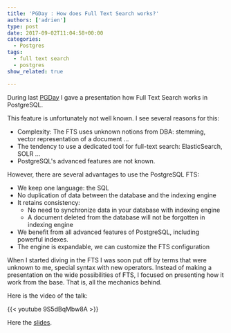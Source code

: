 ```yaml
---
title: 'PGDay : How does Full Text Search works?'
authors: ['adrien']
type: post
date: 2017-09-02T11:04:58+00:00
categories:
  - Postgres
tags:
  - full text search
  - postgres
show_related: true

---
```


During last [PGDay][1]  I gave a presentation how Full Text Search works in PostgreSQL.

This feature is unfortunately not well known. I see several reasons for this:

* Complexity: The FTS uses unknown notions from DBA: stemming, vector representation of a document ...
* The tendency to use a dedicated tool for full-text search: ElasticSearch, SOLR ...
* PostgreSQL's advanced features are not known.

However, there are several advantages to use the PostgreSQL FTS:

   * We keep one language: the SQL
   * No duplication of data between the database and the indexing engine
   * It retains consistency:
     * No need to synchronize data in your database with indexing engine
     * A document deleted from the database will not be forgotten in indexing engine
   * We benefit from all advanced features of PostgreSQL, including powerful indexes.
   * The engine is expandable, we can customize the FTS configuration

When I started diving in the FTS I was soon put off by terms that were unknown to me, special syntax with new operators. Instead of making a presentation on the wide possibilities of FTS, I focused on presenting how it work from the base. That is, all the mechanics behind.

Here is the video of the talk:

{{< youtube 9S5dBqMbw8A >}}

Here the [slides](https://blog.anayrat.info/presentations/2017/nayrat_Le_Full_Text_Search_dans_PostgreSQL.pdf).

[1]: http://pgday.fr/programme.html
